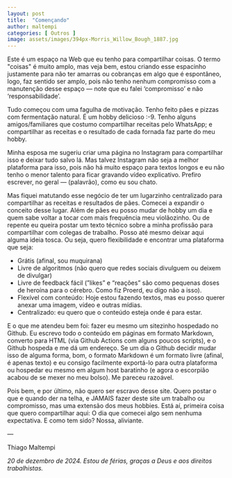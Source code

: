 ```yaml
---
layout: post
title:  "Començando"
author: maltempi
categories: [ Outros ]
image: assets/images/394px-Morris_Willow_Bough_1887.jpg
---
```


Este é um espaço na Web que eu tenho para compartilhar coisas. O termo "coisas" é muito amplo, mas veja bem, estou criando esse espacinho justamente para não ter amarras ou cobranças em algo que é espontâneo, logo, faz sentido ser amplo, pois não tenho nenhum compromisso com a manutenção desse espaço — note que eu falei ‘compromisso’ e não ‘responsabilidade’.

Tudo começou com uma fagulha de motivação. Tenho feito pães e pizzas com fermentação natural. É um hobby delicioso :-9. Tenho alguns amigos/familiares que costumo compartilhar receitas pelo WhatsApp; e compartilhar as receitas e o resultado de cada fornada faz parte do meu hobby.

Minha esposa me sugeriu criar uma página no Instagram para compartilhar isso e deixar tudo salvo lá. Mas talvez Instagram não seja a melhor plataforma para isso, pois não há muito espaço para textos longos e eu não tenho o menor talento para ficar gravando vídeo explicativo. Prefiro escrever, no geral — (palavrão), como eu sou chato.

Mas fiquei matutando esse negócio de ter um lugarzinho centralizado para compartilhar as receitas e resultados de pães. Comecei a expandir o conceito desse lugar. Além de pães eu posso mudar de hobby um dia e quem sabe voltar a tocar com mais frequência meu violãozinho. Ou de repente eu queira postar um texto técnico sobre a minha profissão para compartilhar com colegas de trabalho. Posso até mesmo deixar aqui alguma ideia tosca. Ou seja, quero flexibilidade e encontrar uma plataforma que seja:

- Grátis (afinal, sou muquirana)
- Livre de algoritmos (não quero que redes sociais divulguem ou deixem de divulgar)
- Livre de feedback fácil (”likes” e “reações” são como pequenas doses de heroína para o cérebro. Como fiz Proerd, eu digo não a isso).
- Flexível com conteúdo: Hoje estou fazendo textos, mas eu posso querer anexar uma imagem, vídeo e outras mídias.
- Centralizado: eu quero que o conteúdo esteja onde é para estar.

E o que me atendeu bem foi: fazer eu mesmo um sitezinho hospedado no Github. Eu escrevo todo o conteúdo em páginas em formato Markdown, converto para HTML (via Github Actions com alguns poucos scripts), e o Github hospeda e me dá um endereço. Se um dia o Github decidir mudar isso de alguma forma, bom, o formato Markdown é um formato livre (afinal, é apenas texto) e eu consigo facilmente exportá-lo para outra plataforma ou hospedar eu mesmo em algum host baratinho (e agora o escorpião acabou de se mexer no meu bolso). Me pareceu razoável.

Pois bem, e por último, não quero ser escravo desse site. Quero postar o que e quando der na telha, e JAMAIS fazer deste site um trabalho ou compromisso, mas uma extensão dos meus hobbies. Está aí, primeira coisa que quero compartilhar aqui: O dia que comecei algo sem nenhuma expectativa. E como tem sido? Nossa, aliviante.

— 

Thiago Maltempi

*20 de dezembro de 2024. Estou de férias, graças a Deus e aos direitos trabalhistas.*